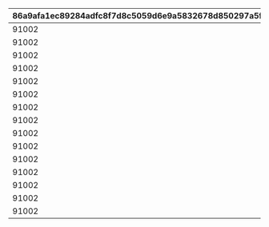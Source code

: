 |86a9afa1ec89284adfc8f7d8c5059d6e9a5832678d850297a5f25bb8a791d462|9fa7b626e1712547c52767c9037299cd56331d7a5164157ddc957a4524e4cc8e|ffcfbfd15a161121717ded5b00cd2e2d8dedc8e6e1fe0bb82c6417a203cc3797|a0057304bea7b64053f21c54810165499ea3fdb4c07fa63cb3e0b504b265b407|f6dae0d83a303fd941be3456f0d75df7a1b6e7d213df91ec362615a81445eabb|16e9cfe31aa0c458b00db4fcb299b55e7f971009824710f7f199990b8497569f|212054fd80cf37ab1c95403f2f1d74e92e526750a341bec954f96e1f334acddd|977680ab803429e7265ff2288a8dc89108f4a3b13f69557a09e58bec8345d927|dd877db81ae3ccb726a161f2d099863e363520e3e598c92d76ed4140bbe9bdfd|73858ae36d63b6227c49e2e4fb90b6b09d6ee639a65253df462474c968cefba5|87fff12c03a3c87835476e5adb4d1c3eafad68ec19552fd323ec99c589e56aaf|9ca4e2feb3d826e2d32f4b129590a5d023621712e9c7e204f02c2463a017a327|82a686cdc0b1f1088309b4ee391ff8cf4150980a87d1d69778946c102c070ad7|02742ffd815129fec21b7a1089bed0de00fab640c32dd71c31d5c3e3a277939a|1a93bbbf7347156594d08f6c2decea2ab17d181f9b576f8501fe840c9f56cf14|841c8c3ba27ec82276de312f5568b2253ea8b8df4e03131fae97642edf64489f|d69bf91e37af2006e23721122ccfdf671340f54c11185771697e014f31d24dac|65d564574e9619877de3463d0b6301268b8ebe25f9f2d1aa7e4a31b4a02b09c8|
| --- | --- | --- | --- | --- | --- | --- | --- | --- | --- | --- | --- | --- | --- | --- | --- | --- | --- |
|91002|2|2|22003|150000|0|5|94002|0|1|5|0|150|12|1|8|20|20003|
|91002|2|2|22003|100000|0|9|94002|0|6|2|0|145|12|2|8|15|20003|
|91002|2|2|22002|80000|0|19|94002|0|10|5|0|140|12|3|8|11|20003|
|91002|2|2|22002|80000|0|29|94002|0|20|5|0|130|12|4|8|10|20003|
|91002|2|2|22002|70000|0|39|94002|0|30|4|0|120|12|5|8|9|20003|
|91002|2|2|22002|70000|0|49|94002|0|40|4|0|110|12|6|8|8|20003|
|91002|2|2|22002|60000|0|99|94002|0|50|3|0|100|12|7|8|7|20003|
|91002|2|2|22002|40000|0|499|94002|0|100|2|0|80|12|8|8|2|20003|
|91002|2|2|22002|20000|0|999|94002|0|500|1|0|50|12|9|8|7|20002|
|91002|2|2|22001|16000|0|4999|94002|0|1000|3|0|20|12|10|8|4|20002|
|91002|2|2|22001|9000|0|9999|94002|0|5000|2|0|15|12|11|8|3|20002|
|91002|2|2|22001|4000|0|11999|94002|0|10000|1|0|10|12|12|8|8|20001|
|91002|2|2|22001|3000|0|13999|94002|0|12000|1|0|5|12|13|8|7|20001|
|91002|2|2|22001|2000|0|14999|94002|0|14000|1|0|4|12|14|8|6|20001|
|91002|2|2|22001|1800|0|30000|94002|0|15000|1|0|3|12|15|8|5|20001|